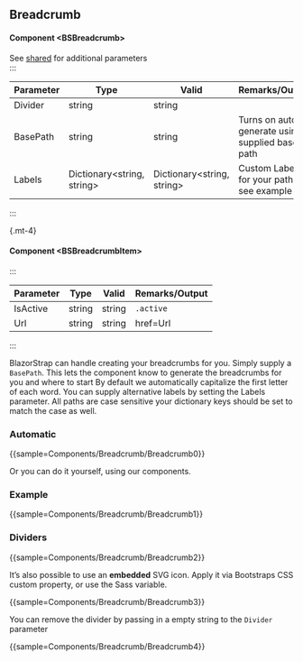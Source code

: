 ﻿## Breadcrumb
#### Component \<BSBreadcrumb\>
See [shared](layout/shared) for additional parameters    
:::

| Parameter | Type                       | Valid                      | Remarks/Output                                  | 
|-----------|----------------------------|----------------------------|-------------------------------------------------|
| Divider   | string                     | string                     |                                                 | {.table-striped}  
| BasePath  | string                     | string                     | Turns on auto generate using supplied base path |
| Labels    | Dictionary<string, string> | Dictionary<string, string> | Custom Labels for your paths see example        |

:::

{.mt-4}
#### Component \<BSBreadcrumbItem\>
:::

| Parameter | Type   | Valid  | Remarks/Output | 
|-----------|--------|--------|----------------|
| IsActive  | string | string | `.active`      | {.table-striped}  
| Url       | string | string | href=Url       |

:::

BlazorStrap can handle creating your breadcrumbs for you. 
Simply supply a `BasePath`. This lets the component know to generate the breadcrumbs for you and where to start
By default we automatically capitalize the first letter of each word. You can supply alternative labels by setting the Labels parameter.
All paths are case sensitive your dictionary keys should be set to match the case as well.

### Automatic

{{sample=Components/Breadcrumb/Breadcrumb0}}

Or you can do it yourself, using our components.

### Example

{{sample=Components/Breadcrumb/Breadcrumb1}}

### Dividers

{{sample=Components/Breadcrumb/Breadcrumb2}}


It’s also possible to use an **embedded** SVG icon. Apply it via Bootstraps CSS custom property, or use the Sass variable.

{{sample=Components/Breadcrumb/Breadcrumb3}}

You can remove the divider by passing in a empty string to the `Divider` parameter

{{sample=Components/Breadcrumb/Breadcrumb4}}
